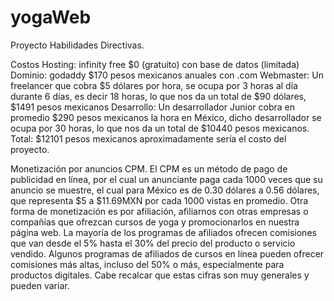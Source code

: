 # yogaWeb
Proyecto Habilidades Directivas.

Costos
Hosting: infinity free $0 (gratuito) con base de datos (limitada)
Dominio: godaddy $170 pesos mexicanos anuales con .com
Webmaster: Un freelancer que cobra $5 dólares por hora, se ocupa por 3 horas al día durante 6 días, es decir 18 horas, lo que nos da un total de $90 dólares, $1491 pesos mexicanos
Desarrollo: Un desarrollador Junior cobra en promedio $290 pesos mexicanos la hora en México, dicho desarrollador se ocupa por 30 horas, lo que nos da un total de $10440 pesos mexicanos. 
Total: $12101 pesos mexicanos aproximadamente sería el costo del proyecto.

Monetización por anuncios CPM.
El CPM es un método de pago de publicidad en línea, por el cual un anunciante paga cada 1000 veces que su anuncio se muestre, el cual para México es de 0.30 dólares a 0.56 dólares, que representa $5 a $11.69MXN por cada 1000 vistas en promedio.
Otra forma de monetización es por afiliación, afiliarnos con otras empresas o compañías que ofrezcan cursos de yoga y promocionarlos en nuestra página web.
La mayoría de los programas de afiliados ofrecen comisiones que van desde el 5% hasta el 30% del precio del producto o servicio vendido.
Algunos programas de afiliados de cursos en línea pueden ofrecer comisiones más altas, incluso del 50% o más, especialmente para productos digitales. Cabe recalcar que estas cifras son muy generales y pueden variar.
